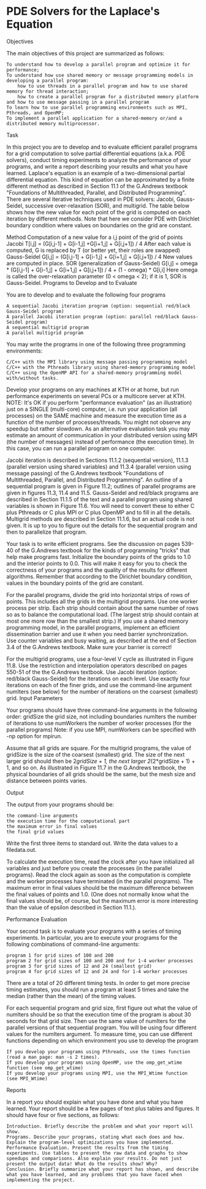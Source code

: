 # PDE Solvers for the Laplace's Equation

Objectives

The main objectives of this project are summarized as follows:

    To understand how to develop a parallel program and optimize it for performance;
    To understand how use shared memory or message programming models in developing a parallel program:
        how to use threads in a parallel program and how to use shared memory for thread interaction;
        how to create a parallel program for a distributed memory platform and how to use message passing in a parallel program
    To learn how to use parallel programming environments such as MPI, Pthreads, and OpenMP;
    To implement a parallel application for a shared-memory or/and a distributed memory multiprocessor.

Task

In this project you are to develop and to evaluate efficient parallel programs for a grid computation to solve partial differential equations (a.k.a. PDE solvers), conduct timing experiments to analyze the performance of your programs, and write a report describing your results and what you have learned. Laplace's equation is an example of a two-dimensional partial differential equation. This kind of equation can be approximated by a finite different method as described in Section 11.1 of the G.Andrews textbook "Foundations of Multithreaded, Parallel, and Distributed Programming". There are several iterative techniques used in PDE solvers: Jacobi, Gauss-Seidel, successive over-relaxation (SOR), and multigrid. The table below shows how the new value for each point of the grid is computed on each iteration by different methods. Note that here we consider PDE with Dirichlet boundary condition where values on boundaries on the grid are constant.
 
Method 	Computation of a new value for a i,j point of the grid of points
Jacobi 	T[i,j] = (G[i,j-1] + G[i-1,j] +G[i+1,j] + G[i,j+1]) / 4
After each value is computed, G is replaced by T (or better yet, their roles are swapped)
Gauss-Seidel 	G[i,j] = (G[i,j-1] + G[i-1,j] + G[i+1,j] + G[i,j+1]) / 4
New values are computed in place.
SOR
(generalization of Gauss-Seidel) 	G[i,j] = omega * (G[i,j-1] + G[i-1,j] + G[i+1,j] + G[i,j+1]) / 4 + (1 - omega) * G[i,i]
Here omega is called the over-relaxation parameter (0 < omega < 2); if it is 1, SOR is Gauss-Seidel.
Programs to Develop and to Evaluate

You are to develop and to evaluate the following four programs

    A sequential Jacobi iteration program (option: sequential red/black Gauss-Seidel program)
    A parallel Jacobi iteration program (option: parallel red/black Gauss-Seidel program)
    A sequential multigrid program
    A parallel multigrid program

You may write the programs in one of the following three programming environments:

    C/C++ with the MPI library using message passing programming model
    C/C++ with the Pthreads library using shared-memory programming model
    C/C++ using the OpenMP API for a shared-memory programming model with/without tasks.

Develop your programs on any machines at KTH or at home, but run performance experiments on several PCs or a multicore server at KTH. NOTE: It's OK if you perform "performance evaluation" (as an illustration) just on a SINGLE (multi-core) computer, i.e. run your application (all processes) on the SAME machine and measure the execution time as a function of the number of processes/threads. You might not observe any speedup but rather slowdown. As an alternative evaluation task you may estimate an amount of communication in your distributed version using MPI (the number of messages) instead of performance (the execution time). In this case, you can run a parallel program on one computer.

Jacobi iteration is described in Sections 11.1.2 (sequential version), 11.1.3 (parallel version using shared variables) and 11.3.4 (parallel version using message passing) of the G.Andrews textbook "Foundations of Multithreaded, Parallel, and Distributed Programming". An outline of a sequential program is given in Figure 11.2; outlines of parallel programs are given in figures 11.3, 11.4 and 11.5. Gauss-Seidel and red/black programs are described in Section 11.1.5 of the text and a parallel program using shared variables is shown in Figure 11.6. You will need to convert these to either C plus Pthreads or C plus MPI or C plus OpenMP and to fill in all the details. Multigrid methods are described in Section 11.1.6, but an actual code is not given. It is up to you to figure out the details for the sequential program and then to parallelize that program.

Your task is to write efficient programs. See the discussion on pages 539-40 of the G.Andrews textbook for the kinds of programming "tricks" that help make programs fast. Initialize the boundary points of the grids to 1.0 and the interior points to 0.0. This will make it easy for you to check the correctness of your programs and the quality of the results for different algorithms. Remember that according to the Dirichlet boundary condition, values in the boundary points of the grid are constant.

For the parallel programs, divide the grid into horizontal strips of rows of points. This includes all the grids in the multigrid programs. Use one worker process per strip. Each strip should contain about the same number of rows so as to balance the computational load. (The largest strip should contain at most one more row than the smallest strip.) If you use a shared memory programming model, in the parallel programs, implement an efficient dissemination barrier and use it when you need barrier synchronization. Use counter variables and busy waiting, as described at the end of Section 3.4 of the G.Andrews textbook. Make sure your barrier is correct!

For the multigrid programs, use a four-level V cycle as illustrated in Figure 11.8. Use the restriction and interpolation operators described on pages 550-51 of the the G.Andrews textbook. Use Jacobi iteration (option: red/black Gauss-Seidel) for the iterations on each level. Use exactly four iterations on each of the finer grids, and use the command-line argument numIters (see below) for the number of iterations on the coarsest (smallest) grid.
Input Parameters

Your programs should have three command-line arguments in the following order:
gridSize 	the grid size, not including boundaries
numIters 	the number of iterations to use
numWorkers 	the number of worker processes (for the parallel programs)
Note: if you use MPI, numWorkers can be specified with -np option for mpirun.

Assume that all grids are square. For the multigrid programs, the value of gridSize is the size of the coarsest (smallest) grid. The size of the next larger grid should then be 2*gridSize + 1, the next larger 2*(2*gridSize + 1) + 1, and so on. As illustrated in Figure 11.7 in the G.Andrews textbook, the physical boundaries of all grids should be the same, but the mesh size and distance between points varies.

Output

The output from your programs should be:

    the command-line arguments
    the execution time for the computational part
    the maximum error in final values
    the final grid values

Write the first three items to standard out. Write the data values to a filedata.out.

To calculate the execution time, read the clock after you have initialized all variables and just before you create the processes (in the parallel programs). Read the clock again as soon as the computation is complete and the worker processes have terminated (in the parallel programs). The maximum error in final values should be the maximum difference between the final values of points and 1.0. (One does not normally know what the final values should be, of course, but the maximum error is more interesting than the value of epsilon described in Section 11.1.).

Performance Evaluation

Your second task is to evaluate your programs with a series of timing experiments. In particular, you are to execute your programs for the following combinations of command-line arguments:

    program 1 for grid sizes of 100 and 200
    program 2 for grid sizes of 100 and 200 and for 1-4 worker processes
    program 3 for grid sizes of 12 and 24 (smallest grid)
    program 4 for grid sizes of 12 and 24 and for 1-4 worker processes

There are a total of 20 different timing tests. In order to get more precise timing estimates, you should run a program at least 5 times and take the median (rather than the mean) of the timing values.

For each sequential program and grid size, first figure out what the value of numIters should be so that the execution time of the program is about 30 seconds for that grid size. Then use the same value of numIters for the parallel versions of that sequential program. You will be using four different values for the numIters argument. To measure time, you can use different functions depending on which environment you use to develop the program

    If you develop your programs using Pthreads, use the times function (read a man page: man -s 2 times).
    If you develop your programs using OpenMP, use the omp_get_wtime function (see omp_get_wtime)
    If you develop your programs using MPI, use the MPI_Wtime function (see MPI_Wtime)

Reports

In a report you should explain what you have done and what you have learned. Your report should be a few pages of text plus tables and figures. It should have four or five sections, as follows:

    Introduction. Briefly describe the problem and what your report will show.
    Programs. Describe your programs, stating what each does and how. Explain the program-level optimizations you have implemented.
    Performance Evaluation. Present the results from the timing experiments. Use tables to present the raw data and graphs to show speedups and comparisons. Also explain your results. Do not just present the output data! What do the results show? Why?
    Conclusion. Briefly summarize what your report has shown, and describe what you have learned, and any problems that you have faced when implementing the project.


